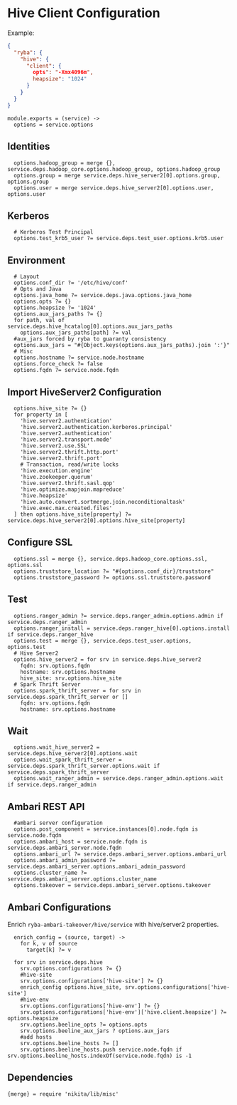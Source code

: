 
# Hive Client Configuration

Example:

```json
{
  "ryba": {
    "hive": {
      "client": {
        opts": "-Xmx4096m",
        heapsize": "1024"
      }
    }
  }
}
```

    module.exports = (service) ->
      options = service.options

## Identities

      options.hadoop_group = merge {}, service.deps.hadoop_core.options.hadoop_group, options.hadoop_group
      options.group = merge service.deps.hive_server2[0].options.group, options.group
      options.user = merge service.deps.hive_server2[0].options.user, options.user

## Kerberos

      # Kerberos Test Principal
      options.test_krb5_user ?= service.deps.test_user.options.krb5.user

## Environment

      # Layout
      options.conf_dir ?= '/etc/hive/conf'
      # Opts and Java
      options.java_home ?= service.deps.java.options.java_home
      options.opts ?= {}
      options.heapsize ?= '1024'
      options.aux_jars_paths ?= {}
      for path, val of service.deps.hive_hcatalog[0].options.aux_jars_paths
        options.aux_jars_paths[path] ?= val
      #aux_jars forced by ryba to guaranty consistency
      options.aux_jars = "#{Object.keys(options.aux_jars_paths).join ':'}"
      # Misc
      options.hostname ?= service.node.hostname
      options.force_check ?= false
      options.fqdn ?= service.node.fqdn

## Import HiveServer2 Configuration

      options.hive_site ?= {}
      for property in [
        'hive.server2.authentication'
        'hive.server2.authentication.kerberos.principal'
        'hive.server2.authentication'
        'hive.server2.transport.mode'
        'hive.server2.use.SSL'
        'hive.server2.thrift.http.port'
        'hive.server2.thrift.port'
        # Transaction, read/write locks
        'hive.execution.engine'
        'hive.zookeeper.quorum'
        'hive.server2.thrift.sasl.qop'
        'hive.optimize.mapjoin.mapreduce'
        'hive.heapsize'
        'hive.auto.convert.sortmerge.join.noconditionaltask'
        'hive.exec.max.created.files'
      ] then options.hive_site[property] ?= service.deps.hive_server2[0].options.hive_site[property]

## Configure SSL

      options.ssl = merge {}, service.deps.hadoop_core.options.ssl, options.ssl
      options.truststore_location ?= "#{options.conf_dir}/truststore"
      options.truststore_password ?= options.ssl.truststore.password

## Test

      options.ranger_admin ?= service.deps.ranger_admin.options.admin if service.deps.ranger_admin
      options.ranger_install = service.deps.ranger_hive[0].options.install if service.deps.ranger_hive
      options.test = merge {}, service.deps.test_user.options, options.test
      # Hive Server2
      options.hive_server2 = for srv in service.deps.hive_server2
        fqdn: srv.options.fqdn
        hostname: srv.options.hostname
        hive_site: srv.options.hive_site
      # Spark Thrift Server
      options.spark_thrift_server = for srv in service.deps.spark_thrift_server or []
        fqdn: srv.options.fqdn
        hostname: srv.options.hostname

## Wait

      options.wait_hive_server2 = service.deps.hive_server2[0].options.wait
      options.wait_spark_thrift_server = service.deps.spark_thrift_server.options.wait if service.deps.spark_thrift_server
      options.wait_ranger_admin = service.deps.ranger_admin.options.wait if service.deps.ranger_admin

## Ambari REST API

      #ambari server configuration
      options.post_component = service.instances[0].node.fqdn is service.node.fqdn
      options.ambari_host = service.node.fqdn is service.deps.ambari_server.node.fqdn
      options.ambari_url ?= service.deps.ambari_server.options.ambari_url
      options.ambari_admin_password ?= service.deps.ambari_server.options.ambari_admin_password
      options.cluster_name ?= service.deps.ambari_server.options.cluster_name
      options.takeover = service.deps.ambari_server.options.takeover

## Ambari Configurations
Enrich `ryba-ambari-takeover/hive/service` with hive/server2 properties.
  
      enrich_config = (source, target) ->
        for k, v of source
          target[k] ?= v
          
      for srv in service.deps.hive
        srv.options.configurations ?= {}
        #hive-site
        srv.options.configurations['hive-site'] ?= {}
        enrich_config options.hive_site, srv.options.configurations['hive-site']
        #hive-env
        srv.options.configurations['hive-env'] ?= {}
        srv.options.configurations['hive-env']['hive.client.heapsize'] ?= options.heapsize
        srv.options.beeline_opts ?= options.opts
        srv.options.beeline_aux_jars ? options.aux_jars
        #add hosts
        srv.options.beeline_hosts ?= []
        srv.options.beeline_hosts.push service.node.fqdn if srv.options.beeline_hosts.indexOf(service.node.fqdn) is -1

## Dependencies

    {merge} = require 'nikita/lib/misc'
